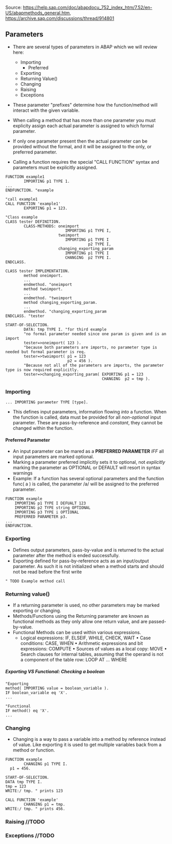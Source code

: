 Source: https://help.sap.com/doc/abapdocu_752_index_htm/7.52/en-US/abapmethods_general.htm,
        https://archive.sap.com/discussions/thread/914801

## Parameters
* There are several types of parameters in ABAP which we will review here:
    * Importing
        * Preferred    
    * Exporting
    * Returning Value()
    * Changing
    * Raising
    * Exceptions

* These parameter "prefixes" determine how the function/method will interact with the given variable. 
* When calling a method that has more than one parameter you must explicity assign each actual parameter is assigned to which formal parameter.
* If only one parameter present then the actual parameter can be provided without the formal, and it will be assigned to the only, or preferred parameter.
* Calling a function requires the special "CALL FUNCTION" syntax and parameters must be explicitly assigned.
```ABAP
FUNCTION example1
        IMPORTING p1 TYPE 1.
...
ENDFUNCTION. "example

"call example1
CALL FUNCTION 'example1'
        EXPORTING p1 = 123.
```
```ABAP
"Class example
CLASS tester DEFINITION.
        CLASS-METHODS: oneimport
                          IMPORTING p1 TYPE I,
                       twoimport
                          IMPORTING p1 TYPE I
                                    p2 TYPE I,
                       changing_exporting_param
                          IMPORTING p1 TYPE I
                          CHANGING  p2 TYPE I.
ENDCLASS.

CLASS tester IMPLEMENTATION.
        method oneimport.
        ...
        endmethod. "oneimport
        method twoimport.
        ...
        endmethod. "twoimport
        method changing_exporting_param.
        ...
        endmethod. "changing_exporting_param
ENDCLASS. "tester

START-OF-SELECTION.
        DATA: tmp TYPE I. "for third example
        "no formal parameter needed since one param is given and is an import
        tester=>oneimport( 123 ).
        "because both parameters are imports, no parameter type is needed but formal parameter is req.
        tester=>twoimport( p1 = 123    
                           p2 = 456 ). 
        "Because not all of the parameters are imports, the parameter type is now required explicitly.
        tester=>changing_exporting_param( EXPORTING p1 = 123
                                          CHANGING  p2 = tmp ).
```

### Importing
```ABAP 
... IMPORTING parameter TYPE [type].
```
* This defines input parameters, information flowing *into* a function. When the function is called, data must be provided for all *non-optional* input parameter. These are pass-by-reference and *constant*, they cannot be changed within the function.
#### Preferred Parameter
* An input parameter can be mared as a **PREFERRED PARAMETER** *IFF* all input parameters are marked optional.
* Marking a parameter preferred implicitly sets it to optional, not *explicitly* marking the parameter as OPTIONAL or DEFAULT will resort in syntax warnings
* Example: If a function has several optional parameters and the function func( a ) is called, the parameter /a/ will be assigned to the preferred parameter.
```ABAP
FUNCTION example
    IMPORTING p1 TYPE I DEFUALT 123
    IMPORTING p2 TYPE string OPTIONAL
    IMPORTING p3 TYPE i OPTIONAL
    PREFERRED PARAMETER p3.
...
ENDFUNCTION.
```

### Exporting
* Defines output parameters, pass-by-value and is returned to the actual parameter after the method is ended successfully.
* Exporting defined for pass-by-reference acts as an input/output parameter. As such it is not initialized when a method starts and should not be read before the first write
```ABAP
" TODO Example method call
```

### Returning value()
* If a returning parameter is used, no other parameters may be marked exporting or changing.
* Methods/Functions using the Returning parameter are known as functional methods as they only allow one return value, and are passed-by-value.
* Functional Methods can be used within various expressions.
    * Logical expressions: IF, ELSEIF, WHILE, CHECK, WAIT
    • Case conditions: CASE, WHEN
    • Arithmetic expressions and bit expressions: COMPUTE
    • Sources of values as a local copy: MOVE
    • Search clauses for internal tables, assuming that the operand is not a component of the table row: LOOP AT ... WHERE

##### Exporting VS Functional: Checking a boolean
```ABAP
"Exporting
method( IMPORTING value = boolean_variable ).
IF boolean_variable eq 'X'.
...

"Functional
IF method() eq 'X'.
...

```

### Changing 
* Changing is a way to pass a variable into a method by reference instead of value. Like exporting it is used to get multiple variables back from a method or function.
```ABAP
FUNCTION example
        CHANGING p1 TYPE I.
  p1 = 456.

START-OF-SELECTION.
DATA tmp TYPE I.
tmp = 123
WRITE:/ tmp. " prints 123

CALL FUNCTION 'example'
        CHANGING p1 = tmp.
WRITE:/ tmp. " prints 456.

```
### Raising //TODO
### Exceptions //TODO

